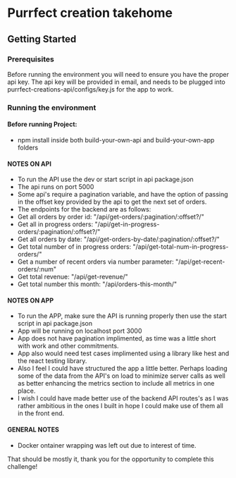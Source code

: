 # Purrfect creation takehome

## Getting Started

### Prerequisites

Before running the environment you will need to ensure you have the proper api key. The api key will be provided in email, and needs to be plugged into purrfect-creations-api/configs/key.js for the app to work.

### Running the environment

#### Before running Project:
*   npm install inside both build-your-own-api and build-your-own-app folders

#### NOTES ON API
* To run the API use the dev or start script in api package.json
* The api runs on port 5000
* Some api's require a pagination variable, and have the option of passing in the offset key provided by the api to get the next set of orders.
* The endpoints for the backend are as follows:
*   Get all orders by order id: "/api/get-orders/:pagination/:offset?/" 
*   Get all in progress orders: "/api/get-in-progress-orders/:pagination/:offset?/"
*   Get all orders by date: "/api/get-orders-by-date/:pagination/:offset?/"
*   Get total number of in progress orders: "/api/get-total-num-in-progress-orders/"
*   Get a number of recent orders via number parameter: "/api/get-recent-orders/:num"
*   Get total revenue: "/api/get-revenue/"
*   Get total number this month: "/api/orders-this-month/"

#### NOTES ON APP
* To run the APP, make sure the API is running properly then use the start script in api package.json
* App will be running on localhost port 3000
* App does not have pagination implimented, as time was a little short with work and other commitments.
* App also would need test cases implimented using a library like hest and the react testing library.
* Also I feel I could have structured the app a little better. Perhaps loading some of the data from the API's on load to minimize server calls as well as better enhancing the metrics section to include all metrics in one place.
* I wish I could have made better use of the backend API routes's as I was rather ambitious in the ones I built in hope I could make use of them all in the front end.

#### GENERAL NOTES
* Docker ontainer wrapping was left out due to interest of time. 

That should be mostly it, thank you for the opportunity to complete this challenge!